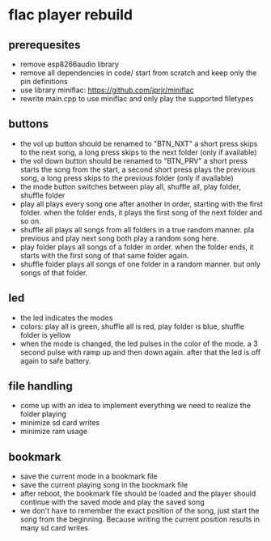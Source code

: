 # flac player rebuild

## prerequesites

- remove esp8266audio library
- remove all dependencies in code/ start from scratch and keep only the pin definitions
- use library miniflac: https://github.com/jprjr/miniflac
- rewrite main.cpp to use miniflac and only play the supported filetypes

## buttons

- the vol up button should be renamed to "BTN_NXT" a short press skips to the next song, a long press skips to the next folder (only if available)
- the vol down button should be renamed to "BTN_PRV" a short press starts the song from the start, a second short press plays the previous song, a long press skips to the previous folder (only if available)
- the mode button switches between play all, shuffle all, play folder, shuffle folder
- play all plays every song one after another in order, starting with the first folder. when the folder ends, it plays the first song of the next folder and so on.
- shuffle all plays all songs from all folders in a true random manner. pla previous and play next song both play a random song here.
- play folder plays all songs of a folder in order. when the folder ends, it starts with the first song of that same folder again.
- shuffle folder plays all songs of one folder in a random manner. but only songs of that folder.

## led

- the led indicates the modes
- colors: play all is green, shuffle all is red, play folder is blue, shuffle folder is yellow
- when the mode is changed, the led pulses in the color of the mode. a 3 second pulse with ramp up and then down again. after that the led is off again to safe battery.

## file handling

- come up with an idea to implement everything we need to realize the folder playing
- minimize sd card writes
- minimize ram usage

## bookmark

- save the current mode in a bookmark file
- save the current playing song in the bookmark file
- after reboot, the bookmark file should be loaded and the player should continue with the saved mode and play the saved song
- we don't have to remember the exact position of the song, just start the song from the beginning. Because writing the current position results in many sd card writes